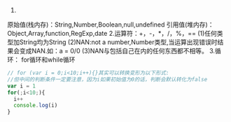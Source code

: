 1.
原始值(栈内存)：String,Number,Boolean,null,undefined
引用值(堆内存)：Object,Array,function,RegExp,date
2.运算符：+，-，*，/，%，==
  (1)任何类型加String均为String
  (2)NAN:not a number,Number类型,当运算出现错误时结果会变成NAN.如：a = 0/0
  (3)NAN与包括自己在内的任何东西都不相等。
3.循环：
for循环和while循环
```js
// for (var i = 0;i<10;i++){}其实可以转换变形为以下形式:
//但中间的判断条件一定要注意，因为i如果初始值为0的话，判断会默认转化为false
var i = 1
for(;i<10;){
  i++
  console.log(i)
}
````